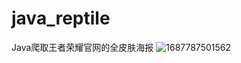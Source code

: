 # java_reptile
Java爬取王者荣耀官网的全皮肤海报
![1687787501562](https://github.com/KeyL-SJ/java_reptile/assets/78483846/b3a8007c-0ce3-49a3-ab3d-ecf8b9f06bcf)
